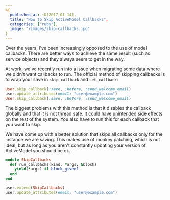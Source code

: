 ```yaml
---
%{
  published_at: ~D[2017-01-14],
  title: "How to Skip ActiveModel Callbacks",
  categories: ["ruby"],
  image: "/images/skip-callbacks.jpg"
}
---
```


Over the years, I've been increasingly opposed to the use of model callbacks.
There are better ways to achieve the same result (such as service objects) and
they always seem to get in the way.

At work, we've recently run into a issue when migrating some data where we
didn't want callbacks to run.  The official method of skipping callbacks is to
wrap your save in `skip_callback` and `set_callback`:

```ruby
User.skip_callback(:save, :before, :send_welcome_email)
user.update_attributes(email: "user@example.com")
User.skip_callback(:save, :before, :send_welcome_email)
```

The biggest problems with this method is that it disables the callback globally
and that it is not thread safe.  It could have unintended side effects on the
rest of the system.  You also have to run this for each callback that you want
to skip.

We have come up with a better solution that skips all callbacks only for the
instance we are saving.  This makes use of monkey patching, which is not ideal,
but as long as you aren't constantly updating your version of ActiveModel you
should be ok.

```ruby
module SkipCallbacks
  def run_callbacks(kind, *args, &block)
    yield(*args) if block_given?
  end
end
```

```ruby
user.extend(SkipCallbacks)
user.update_attributes(email: "user@example.com")
```
